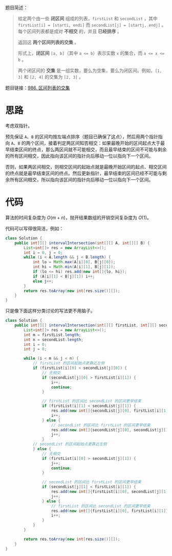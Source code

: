 题目简述：

> 给定两个由一些 **闭区间** 组成的列表，`firstList` 和 `secondList` ，其中 `firstList[i] = [starti, endi]` 而 `secondList[j] = [startj, endj]` 。每个区间列表都是成对 **不相交** 的，并且 **已经排序** 。
>
> 返回这 **两个区间列表的交集** 。
>
> 形式上，**闭区间** `[a, b]`（其中 `a <= b`）表示实数 `x` 的集合，而 `a <= x <= b` 。
>
> 两个闭区间的 **交集** 是一组实数，要么为空集，要么为闭区间。例如，`[1, 3]` 和 `[2, 4]` 的交集为 `[2, 3]` 。

题目链接：[986. 区间列表的交集](https://leetcode.cn/problems/interval-list-intersections/)

# 思路

考虑双指针。

预先保证 `A`、`B` 的区间均按左端点排序（题目已确保了这点），然后用两个指针指向 `A`、`B` 的两个区间，接着判定两区间知否相交：如果最晚开始的区间起点大于最早结束区间的终点，那么两区间就不可能相交，而且最早结束的区间不可能与剩余的所有区间相交，因此指向该区间的指针向后移动一位以指向下一个区间。

否则，如果两区间相交，则相交区间的起始点就是最晚开始区间的起点、相交区间的终点就是最早结束区间的终点。然后更新指针，最早结束的区间已经不可能与剩余所有区间相交，所以指向该区间的指针向后移动一位以指向下一个区间。

# 代码

算法的时间复杂度为 $O(m+n)$，抛开结果数组的开销空间复杂度为 $O(1)$。

代码可以写得很简洁，例如：

```java
class Solution {
    public int[][] intervalIntersection(int[][] A, int[][] B) {
        List<int[]> res = new ArrayList<>();
        int i = 0, j = 0;
        while (i < A.length && j < B.length) {
            int lo = Math.max(A[i][0], B[j][0]);
            int hi = Math.min(A[i][1], B[j][1]);
            if (lo <= hi) res.add(new int[]{lo, hi});
            if (A[i][1] < B[j][1]) i++;
            else j++;
        }
        return res.toArray(new int[res.size()][]);
    }
}
```

只是像下面这样分类讨论的写法更不用脑子。

```java
class Solution {
    public int[][] intervalIntersection(int[][] firstList, int[][] secondList) {
        List<int[]> res = new ArrayList<>();
        int m = firstList.length;
        int n = secondList.length;
        int i = 0;
        int j = 0;

        while (i < m && j < n) {
            // firstList 的区间起始点更靠近左侧
            if (firstList[i][0] < secondList[j][0]) {
                // 无相交
                if (secondList[j][0] > firstList[i][1]) {
                    i++;
                    continue;
                }

                // firstList 的区间比 secondList 的区间更早结束
                if (firstList[i][1] < secondList[j][1]) {
                    res.add(new int[]{secondList[j][0], firstList[i][1]});
                    i++;
                } else {
                    // secondList 的区间比 firstList 的区间更早结束
                    res.add(new int[]{secondList[j][0], secondList[j][1]});
                    j++;
                }
            // secondList 的区间起始点更靠近左侧
            } else {
                // 无相交
                if (firstList[i][0] > secondList[j][1]) {
                    j++;
                    continue;
                }

                // secondList 的区间比 firstList 的区间更早结束
                if (secondList[j][1] < firstList[i][1]) {
                    res.add(new int[]{firstList[i][0], secondList[j][1]});
                    j++;
                } else {
                    // firstList 的区间比 secondList 的区间更早结束
                    res.add(new int[]{firstList[i][0], firstList[i][1]});
                    i++;
                }
            }
        }

        return res.toArray(new int[res.size()][]);
    }
}
```


